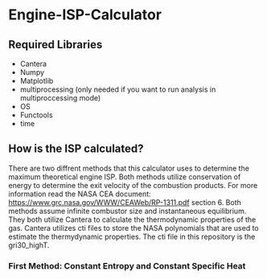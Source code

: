 # Engine-ISP-Calculator
## Required Libraries
- Cantera
- Numpy
- Matplotlib
- multiprocessing (only needed if you want to run analysis in multiproccessing mode)
- OS
- Functools
- time

## How is the ISP calculated?
There are two diffrent methods that this calculator uses to determine the maximum theoretical engine ISP. Both methods utilize conservation of energy to determine the exit velocity of the combustion products. For more information read the NASA CEA document: https://www.grc.nasa.gov/WWW/CEAWeb/RP-1311.pdf section 6. Both methods assume infinite combustor size and instantaneous equilibrium. 
They both utilize Cantera to calculate the thermodynamic properties of the gas. Cantera utilizes cti files to store  the NASA polynomials that are used to estimate the thermydynamic properties. The cti file in this repository is the gri30_highT. 

### First Method: Constant Entropy and Constant Specific Heat
